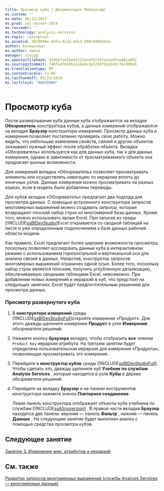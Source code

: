 ```yaml
---
title: Просмотр куба | Документация Майкрософт
ms.custom: ''
ms.date: 06/13/2017
ms.prod: sql-server-2014
ms.reviewer: ''
ms.technology: analysis-services
ms.topic: conceptual
ms.assetid: 3819946e-d3fa-4c1d-afe3-599c938b1b2e
author: minewiskan
ms.author: owend
manager: craigg
ms.openlocfilehash: 910bb7a425e62221dce932392e1aedfaa401a992
ms.sourcegitcommit: f40fa47619512a9a9c3e3258fda3242c76c008e6
ms.translationtype: MT
ms.contentlocale: ru-RU
ms.lasthandoff: 05/23/2019
ms.locfileid: "66078980"
---
```

# <a name="browsing-the-cube"></a>Просмотр куба
  После развертывания куба данные куба отображаются на вкладке **Обозреватель** конструктора кубов, а данные измерений отображаются на вкладке **Браузер** конструктора измерений. Просмотр данных куба и измерения позволяет постепенно проверять свою работу. Можно видеть, что небольшие изменения свойств, связей и других объектов оказывают нужный эффект после обработки объекта. Вкладка «Обозреватель» используется как для данных куба, так и для данных измерения, однако в зависимости от просматриваемого объекта она предлагает разные возможности.  
  
 Для измерений вкладка «Обозреватель» позволяет просматривать элементы или осуществлять навигацию по иерархии вплоть до конечных узлов. Данные измерения можно просматривать на разных языках, если в модель были добавлены переводы.  
  
 Для кубов вкладка «Обозреватель» предлагает два подхода для просмотра данных. С помощью встроенного конструктора запросов многомерных выражений можно создавать запросы, которые возвращают плоский набор строк из многомерной базы данных. Кроме того, можно использовать ярлык Excel. При запуске из среды [!INCLUDE[ssBIDevStudio](../includes/ssbidevstudio-md.md)]Excel открывается со сводной таблицей на листе и уже определенным подключением к базе данных рабочей области модели.  
  
 Как правило, Excel предлагает более широкие возможности просмотра, поскольку позволяет исследовать данные куба в интерактивном режиме с использованием горизонтальной и вертикальной оси для анализа связей в данных. Напротив, конструктор запросов многомерных выражений ограничен одной осью. Более того, поскольку набор строк является плоским, получить углубленную детализацию, обеспечиваемую сводными таблицами Excel, невозможно. При добавлении новых измерений и иерархий в куб, что предстоит на следующих занятиях, Excel будет предпочтительным решением для просмотра данных.  
  
### <a name="to-browse-the-deployed-cube"></a>Просмотр развернутого куба  
  
1.  В **конструкторе измерений** среды [!INCLUDE[ssBIDevStudioFull](../includes/ssbidevstudiofull-md.md)]откройте измерение «Продукт». Для этого дважды щелкните измерение **Продукт** в узле **Измерения** обозревателя решений.  
  
2.  Нажмите кнопку **браузера** вкладку, чтобы отобразить **все** членом `Product Key` иерархии атрибута. На третьем занятии будет определена пользовательская иерархия для измерения «Продукты», позволяющая просматривать это измерение.  
  
3.  Перейдите в **конструктор кубов** среды [!INCLUDE[ssBIDevStudioFull](../includes/ssbidevstudiofull-md.md)]. Чтобы сделать это, дважды щелкните куб **Учебник по службам Analysis Services** , который находится в узле **Кубы** в дереве обозревателя решений.  
  
4.  Перейдите на вкладку **Браузер** и на панели инструментов конструктора нажмите значок **Повторное соединение** .  
  
     Левая панель конструктора отображает объекты куба учебника по службам [!INCLUDE[ssASnoversion](../includes/ssasnoversion-md.md)] . В правой части вкладки **Браузер** находятся две панели: верхняя — панель **Фильтр** , нижняя — панель **Данные** . На следующем занятии будет выполнен анализ с помощью средства просмотра кубов.  
  
## <a name="next-lesson"></a>Следующее занятие  
 [Занятие 3. Изменение мер, атрибутов и иерархий](lesson-3-modifying-measures-attributes-and-hierarchies.md)  
  
## <a name="see-also"></a>См. также  
 [Редактор запросов многомерных выражений (службы Analysis Services — многомерные данные)](mdx-query-editor-analysis-services-multidimensional-data.md)  
  
  
